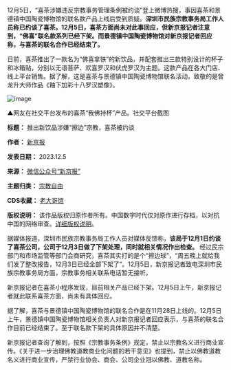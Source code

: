 12月5日，“喜茶涉嫌违反宗教事务管理条例被约谈”登上微博热搜，事因喜茶和景德镇中国陶瓷博物馆的联名款产品上线后受到质疑。**深圳市民族宗教事务局工作人员称已约谈了喜茶。12月5日，喜茶方面尚未对此事回应，**但新京报记者注意到，**“佛喜”联名款系列已经下架。而景德镇中国陶瓷博物馆对新京报记者回应称，与喜茶的联名合作已经结束了。** 


日前，喜茶推出了一款名为“佛喜拿铁”的新饮品，并配套推出三款特别设计的杯子和冰箱贴，分别以无语菩萨、欢喜罗汉和伏虎罗汉为主题。这款产品在各大门店、线上平台销售。据了解，这是喜茶与景德镇中国陶瓷博物馆联名活动，致敬的是曾龙升大师作品《釉下加彩十八罗汉塑像》。


![image](https://chinadigitaltimes.net/chinese/files/2023/12/post-702910-656eaa306f07c.png)  

▲网友在社交平台发布的喜茶“我佛持杯”产品。社交平台截图


**标题：** 推出新饮品涉嫌“擦边”宗教，喜茶被约谈  

**作者：** [新京报](https://chinadigitaltimes.net/space/新京报)  

**发表日期：** 2023.12.5  

**来源：** [微信公众号“新京报”](https://web.archive.org/web/https://mp.weixin.qq.com/s/ZPP1HYaljzhV6DyyaDur-Q)  

**主题归类：** [宗教自由](https://chinadigitaltimes.net/space/宗教自由)  

**CDS收藏：** [老大哥馆](https://chinadigitaltimes.net/space/%E8%80%81%E5%A4%A7%E5%93%A5%E9%A6%86)  

**版权说明：** 该作品版权归原作者所有。中国数字时代仅对原作进行存档，以对抗中国的网络审查。[详细版权说明](https://chinadigitaltimes.net/chinese/copyright)。


据媒体报道，深圳市民族宗教事务局工作人员对媒体反馈称，**该局于12月1日约谈了喜茶公司，公司于12月3日做了下架处理，同时就相关情况作出检查。** 经过民宗部门和市场监管等部门会商研究，喜茶其实打的是个“擦边球”，“周五晚上就给我们发了整改报告，12月3日已经全部下架了”。12月5日，新京报记者致电深圳市民族宗教事务局方面，宗教事务相关联系电话暂无接听。


新京报记者在喜茶小程序发现，目前相关产品已经下架。12月5日上午，新京报记者就此联系喜茶方面，尚未有具体回应。


据了解，喜茶与景德镇中国陶瓷博物馆的联名合作是在11月28日上线的。12月5日上午，景德镇中国陶瓷博物馆相关负责人对新京报记者回应表示，与喜茶的联名合作目前已经结束了。至于联名款下架的具体原因并不清楚。


新京报记者查询了解到，按照《宗教事务条例》规定，禁止以宗教名义进行商业宣传。《关于进一步治理佛教道教商业化问题的若干意见》也提到，禁止以佛教道教名义进行商业宣传，严禁行业协会、商会、公司企业冠以佛教、道教名称。



